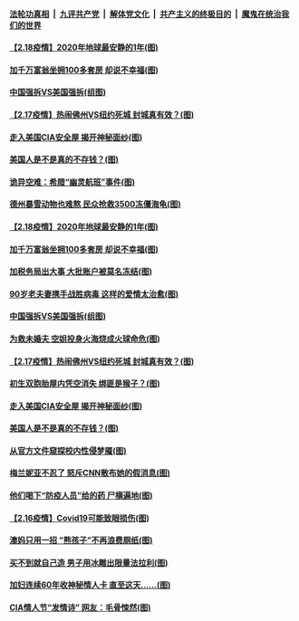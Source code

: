 ####  [法轮功真相](../../../../basic/blob/master/README.md?t=02190531) &nbsp;|&nbsp; [九评共产党](../../../../9ping.md/blob/master/README.md?t=02190531) &nbsp;|&nbsp; [解体党文化](../../../../jtdwh.md/blob/master/README.md?t=02190531)  &nbsp;|&nbsp; [共产主义的终极目的](../../../../gczydzjmd.md/blob/master/README.md?t=02190531) &nbsp;|&nbsp; [魔鬼在统治我们的世界](../../../../mgztzwmdsj.md/blob/master/README.md?t=02190531) 

#### [【2.18疫情】2020年地球最安静的1年(图)](../pages/p3/962968.md?t=02190531) 

#### [加千万富翁坐拥100多套房 却说不幸福(图)](../pages/p3/962963.md?t=02190531) 

#### [中国强拆VS美国强拆(组图)](../pages/p3/962880.md?t=02190531) 

#### [【2.17疫情】热闹佛州VS纽约死城 封城真有效？(图)](../pages/p3/962857.md?t=02190531) 

#### [走入美国CIA安全屋 揭开神秘面纱(图)](../pages/p3/962850.md?t=02190531) 

#### [美国人是不是真的不存钱？(图)](../pages/p3/962632.md?t=02190531) 

#### [诡异空难：希腊“幽灵航班”事件(图)](../pages/p3/962974.md?t=02190531) 

#### [德州暴雪动物也难熬 民众抢救3500冻僵海龟(图)](../pages/p3/962975.md?t=02190531) 

#### [【2.18疫情】2020年地球最安静的1年(图)](../pages/p3/962968.md?t=02190531) 

#### [加千万富翁坐拥100多套房 却说不幸福(图)](../pages/p3/962963.md?t=02190531) 

#### [加税务局出大事 大批账户被莫名冻结(图)](../pages/p3/962957.md?t=02190531) 

#### [90岁老夫妻携手战胜病毒 这样的爱情太治愈(图)](../pages/p3/962950.md?t=02190531) 

#### [中国强拆VS美国强拆(组图)](../pages/p3/962880.md?t=02190531) 

#### [为救未婚夫 空姐投身火海烧成火球命危(图)](../pages/p3/962888.md?t=02190531) 

#### [【2.17疫情】热闹佛州VS纽约死城 封城真有效？(图)](../pages/p3/962857.md?t=02190531) 

#### [初生双胞胎屋内凭空消失 绑匪是猴子？(图)](../pages/p3/962855.md?t=02190531) 

#### [走入美国CIA安全屋 揭开神秘面纱(图)](../pages/p3/962850.md?t=02190531) 

#### [美国人是不是真的不存钱？(图)](../pages/p3/962632.md?t=02190531) 

#### [从官方文件窥探校内性侵梦魇(图)](../pages/p3/962782.md?t=02190531) 

#### [梅兰妮亚不忍了 怒斥CNN散布她的假消息(图)](../pages/p3/962816.md?t=02190531) 

#### [他们喝下“防疫人员”给的药 尸横遍地(图)](../pages/p3/962744.md?t=02190531) 

#### [【2.16疫情】Covid19可能致眼损伤(图)](../pages/p3/962757.md?t=02190531) 

#### [澳妈只用一招 “熊孩子”不再浪费厕纸(图)](../pages/p3/962756.md?t=02190531) 

#### [买不到就自己造 男子用冰雕出限量法拉利(图)](../pages/p3/962748.md?t=02190531) 

#### [加妇连续60年收神秘情人卡 直至这天……(图)](../pages/p3/962721.md?t=02190531) 

#### [CIA情人节“发情诗” 网友：毛骨悚然(图)](../pages/p3/962711.md?t=02190531) 


